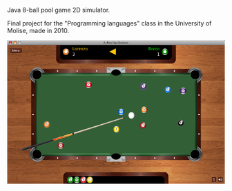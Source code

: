 Java 8-ball pool game 2D simulator.

Final project for the "Programming languages" class in the University of Molise, made in 2010.

![8-Pool screenshot](./data/screenshot.png)
